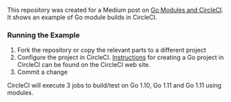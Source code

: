 This repository was created for a Medium post on [Go Modules and CircleCI](https://medium.com/@toddkeech/go-modules-and-circleci-c0d6fac0b000). It shows an example of Go module builds in CircleCI. 

### Running the Example
1. Fork the repository or copy the relevant parts to a different project
2. Configure the project in CircleCI. [Instructions](https://medium.com/r/?url=https%3A%2F%2Fcircleci.com%2Fdocs%2F2.0%2Flanguage-go%2F) for creating a Go project in CircleCI can be found on the CircleCI web site.
3. Commit a change

CircleCI will execute 3 jobs to build/test on Go 1.10, Go 1.11 and Go 1.11 using modules.

